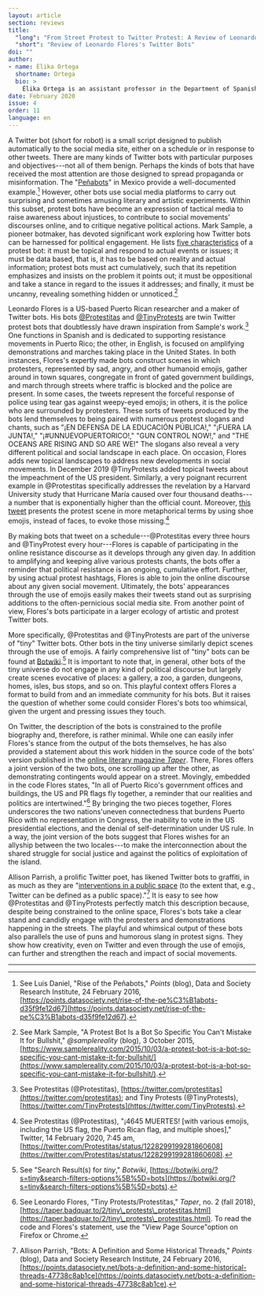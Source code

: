 ```yaml
---
layout: article
section: reviews
title: 
  "long": "From Street Protest to Twitter Protest: A Review of Leonardo Flores's Twitter Bots"
  "short": "Review of Leonardo Flores's Twitter Bots"
doi: ""
author: 
- name: Élika Ortega 
  shortname: Ortega
  bio: >
    Élika Ortega is an assistant professor in the Department of Spanish and Portuguese at the University of Colorado Boulder. Her research focuses on digital literature and media, cultural hybridity, reading practices and interfaces, books, and digital humanities. She is currently writing her first monograph, tentatively titled "Binding Media: Print-Digital Literature, 1980s--2010s," in which she investigates print-digital works of literature from Argentina to Canada. 
date: February 2020
issue: 4
order: 11 
language: en
---
```


A Twitter bot (short for robot) is a small script designed to publish automatically to the social media site, either on a schedule or in response to other tweets. There are many kinds of Twitter bots with particular purposes and objectives---not all of them benign. Perhaps the kinds of bots that have received the most attention are those designed to spread propaganda or misinformation. The "[Peñabots](https://points.datasociety.net/rise-of-the-pe%C3%B1abots-d35f9fe12d67)" in Mexico provide a well-documented example.[^f1] However, other bots use social media platforms to carry out surprising and sometimes amusing literary and artistic experiments. Within this subset, protest bots have become an expression of tactical media to raise awareness about injustices, to contribute to social movements' discourses online, and to critique negative political actions. Mark Sample, a pioneer botmaker, has devoted significant work exploring how Twitter bots can be harnessed for political engagement. He lists [five characteristics](https://www.samplereality.com/2015/10/03/a-protest-bot-is-a-bot-so-specific-you-cant-mistake-it-for-bullshit/) of a protest bot: it must be topical and respond to actual events or issues; it must be data based, that is, it has to be based on reality and actual information; protest bots must act cumulatively, such that its repetition emphasizes and insists on the problem it points out; it must be oppositional and take a stance in regard to the issues it addresses; and finally, it must be uncanny, revealing something hidden or unnoticed.[^f2]

Leonardo Flores is a US-based Puerto Rican researcher and a maker of Twitter bots. His bots [@Protestitas](https://twitter.com/TinyProtests) and [@TinyProtests](https://twitter.com/TinyProtests) are twin Twitter protest bots that doubtlessly have drawn inspiration from Sample's work.[^f3] One functions in Spanish and is dedicated to supporting resistance movements in Puerto Rico; the other, in English, is focused on amplifying demonstrations and marches taking place in the United States. In both instances, Flores's expertly made bots construct scenes in which protesters, represented by sad, angry, and other humanoid emojis, gather around in town squares, congregate in front of gated government buildings, and march through streets where traffic is blocked and the police are present. In some cases, the tweets represent the forceful response of police using tear gas against weepy-eyed emojis; in others, it is the police who are surrounded by protesters. These sorts of tweets produced by the bots lend themselves to being paired with numerous protest slogans and chants, such as "¡EN DEFENSA DE LA EDUCACIÓN PÚBLICA!," "¡FUERA LA JUNTA!," "¡\#UNNUEVOPUERTORICO!," "GUN CONTROL NOW!," and "THE OCEANS ARE RISING AND SO ARE WE!" The slogans also reveal a very different political and social landscape in each place. On occasion, Flores adds new topical landscapes to address new developments in social movements. In December 2019 @TinyProtests added topical tweets about the impeachment of the US president. Similarly, a very poignant recurrent example in @Protestitas specifically addresses the revelation by a Harvard University study that Hurricane María caused over four thousand deaths---a number that is exponentially higher than the official count. Moreover, [this tweet](https://twitter.com/Protestitas/status/1228299199281860608) presents the protest scene in more metaphorical terms by using shoe emojis, instead of faces, to evoke those missing.[^f4]

By making bots that tweet on a schedule---@Protestitas every three hours and @TinyProtest every hour---Flores is capable of participating in the online resistance discourse as it develops through any given day. In addition to amplifying and keeping alive various protests chants, the bots offer a reminder that political resistance is an ongoing, cumulative effort. Further, by using actual protest hashtags, Flores is able to join the online discourse about any given social movement. Ultimately, the bots' appearances through the use of emojis easily makes their tweets stand out as surprising additions to the often-pernicious social media site. From another point of view, Flores's bots participate in a larger ecology of artistic and protest Twitter bots.

More specifically, @Protestitas and @TinyProtests are part of the universe of "tiny" Twitter bots. Other bots in the tiny universe similarly depict scenes through the use of emojis. A fairly comprehensive list of "tiny" bots can be found at [Botwiki](https://botwiki.org/?s=tiny&search-filters-options%5B%5D=bots).[^f5] It is important to note that, in general, other bots of the tiny universe do not engage in any kind of political discourse but largely create scenes evocative of places: a gallery, a zoo, a garden, dungeons, homes, isles, bus stops, and so on. This playful context offers Flores a format to build from and an immediate community for his bots. But it raises the question of whether some could consider Flores's bots too whimsical, given the urgent and pressing issues they touch.

On Twitter, the description of the bots is constrained to the profile biography and, therefore, is rather minimal. While one can easily infer Flores's stance from the output of the bots themselves, he has also provided a statement about this work hidden in the source code of the bots' version published in the [online literary magazine *Taper*](https://taper.badquar.to/2/tiny\_protests\_protestitas.html). There, Flores offers a joint version of the two bots, one scrolling up after the other, as demonstrating contingents would appear on a street. Movingly, embedded in the code Flores states, "In all of Puerto Rico\'s government offices and buildings, the US and PR flags fly together, a reminder that our realities and politics are intertwined."[^f6] By bringing the two pieces together, Flores underscores the two nations'uneven connectedness that burdens Puerto Rico with no representation in Congress, the inability to vote in the US presidential elections, and the denial of self-determination under US rule. In a way, the joint version of the bots suggest that Flores wishes for an allyship between the two locales---to make the interconnection about the shared struggle for social justice and against the politics of exploitation of the island.

Allison Parrish, a prolific Twitter poet, has likened Twitter bots to graffiti, in as much as they are "[interventions in a public space](https://points.datasociety.net/bots-a-definition-and-some-historical-threads-47738c8ab1ce) (to the extent that, e.g., Twitter can be defined as a public space)."[^f7] It is easy to see how @Protestitas and @TinyProtests perfectly match this description because, despite being constrained to the online space, Flores's bots take a clear stand and candidly engage with the protesters and demonstrations happening in the streets. The playful and whimsical output of these bots also parallels the use of puns and humorous slang in protest signs. They show how creativity, even on Twitter and even through the use of emojis, can further and strengthen the reach and impact of social movements.

---

[^f1]: See Luis Daniel, "Rise of the Peñabots," *Points* (blog), Data and Society Research Institute, 24 February 2016, [https://points.datasociety.net/rise-of-the-pe%C3%B1abots-d35f9fe12d67](https://points.datasociety.net/rise-of-the-pe%C3%B1abots-d35f9fe12d67).

[^f2]: See Mark Sample, "A Protest Bot Is a Bot So Specific You Can't Mistake It for Bullshit," *@samplereality* (blog), 3 October 2015, [https://www.samplereality.com/2015/10/03/a-protest-bot-is-a-bot-so-specific-you-cant-mistake-it-for-bullshit/](https://www.samplereality.com/2015/10/03/a-protest-bot-is-a-bot-so-specific-you-cant-mistake-it-for-bullshit/).

[^f3]: See Protestitas (@Protestitas), [https://twitter.com/protestitas](https://twitter.com/protestitas); and Tiny Protests (@TinyProtests), [https://twitter.com/TinyProtests](https://twitter.com/TinyProtests).

[^f4]: See Protestitas (@Protestitas), "¡4645 MUERTES! [with various emojis, including the US flag, the Puerto Rican flag, and multiple shoes]," Twitter, 14 February 2020, 7:45 am, [https://twitter.com/Protestitas/status/1228299199281860608](https://twitter.com/Protestitas/status/1228299199281860608).

[^f5]: See "Search Result(s) for *tiny*," *Botwiki*, [https://botwiki.org/?s=tiny&search-filters-options%5B%5D=bots](https://botwiki.org/?s=tiny&search-filters-options%5B%5D=bots).

[^f6]: See Leonardo Flores, "Tiny Protests/Protestitas," *Taper*, no. 2 (fall 2018), [https://taper.badquar.to/2/tiny\_protests\_protestitas.html](https://taper.badquar.to/2/tiny\_protests\_protestitas.html). To read the code and Flores's statement, use the "View Page Source"option on Firefox or Chrome.

[^f7]: Allison Parrish, "Bots: A Definition and Some Historical Threads," *Points* (blog), Data and Society Research Institute, 24 February 2016, [https://points.datasociety.net/bots-a-definition-and-some-historical-threads-47738c8ab1ce](https://points.datasociety.net/bots-a-definition-and-some-historical-threads-47738c8ab1ce).